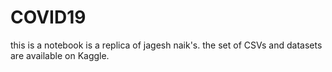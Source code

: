 # COVID19

this is a notebook is a replica of jagesh naik's. the set of CSVs and datasets are available on Kaggle.
